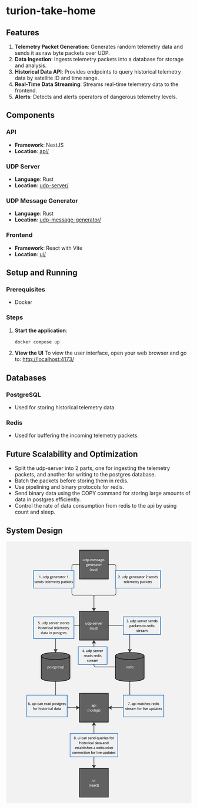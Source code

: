 # turion-take-home

## Features

1. **Telemetry Packet Generation**: Generates random telemetry data and sends it
   as raw byte packets over UDP.
2. **Data Ingestion**: Ingests telemetry packets into a database for storage and
   analysis.
3. **Historical Data API**: Provides endpoints to query historical telemetry
   data by satellite ID and time range.
4. **Real-Time Data Streaming**: Streams real-time telemetry data to the
   frontend.
5. **Alerts**: Detects and alerts operators of dangerous telemetry levels.

## Components

### API

- **Framework**: NestJS
- **Location**: [api/](api/)

### UDP Server

- **Language**: Rust
- **Location**: [udp-server/](udp-server/)

### UDP Message Generator

- **Language**: Rust
- **Location**: [udp-message-generator/](udp-message-generator/)

### Frontend

- **Framework**: React with Vite
- **Location**: [ui/](ui/)

## Setup and Running

### Prerequisites

- Docker

### Steps

1. **Start the application**:
   ```sh
   docker compose up
   ```
2. **View the UI** To view the user interface, open your web browser and go to:
   [http://localhost:4173/](http://localhost:4173/)

## Databases

### PostgreSQL

- Used for storing historical telemetry data.

### Redis

- Used for buffering the incoming telemetry packets.

## Future Scalability and Optimization

- Split the udp-server into 2 parts, one for ingesting the telemetry packets,
  and another for writing to the postgres database.
- Batch the packets before storing them in redis.
- Use pipelining and binary protocols for redis.
- Send binary data using the COPY command for storing large amounts of data in
  postgres efficiently.
- Control the rate of data consumption from redis to the api by using count and
  sleep.

## System Design

![telemetry system](telemetry_system.jpg "Telemetry System")

